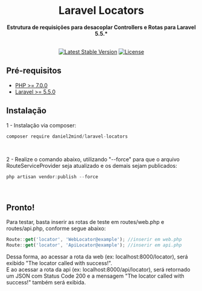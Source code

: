 <h1 align="center">Laravel Locators</h1>

<div align="center">
  <strong>Estrutura de requisições para desacoplar Controllers e Rotas para Laravel 5.5.*</strong>
</div>
<div align="center">
  
</div>

<br />

<div align="center">
  
<a href="https://packagist.org/packages/laravel/framework"><img src="https://poser.pugx.org/laravel/framework/v/stable.svg" alt="Latest Stable Version"></a>
<a href="https://packagist.org/packages/laravel/framework"><img src="https://poser.pugx.org/laravel/framework/license.svg" alt="License"></a>
</p>

</div>



## Pré-requisitos
- [PHP >= 7.0.0](#)
- [Laravel >= 5.5.0](#)


## Instalação

1 - Instalação via composer:
```js
composer require daniel2mind/laravel-locators
```
<br />


2 - Realize o comando abaixo, utilizando "--force" para que o arquivo RouteServiceProvider seja atualizado e os demais sejam publicados:
```js
php artisan vendor:publish --force
```
<br />




## Pronto! 
Para testar, basta inserir as rotas de teste em routes/web.php e routes/api.php, conforme segue abaixo:
```js
Route::get('locator', 'WebLocator@example'); //inserir em web.php
Route::get('locator', 'ApiLocator@example'); //inserir em api.php
```

Dessa forma, ao acessar a rota da web (ex: localhost:8000/locator), será exibido "The locator called with success!".
<br />
E ao acessar a rota da api (ex: localhost:8000/api/locator), será retornado um JSON com Status Code 200 e a mensagem "The locator called with success!" também será exibida.
